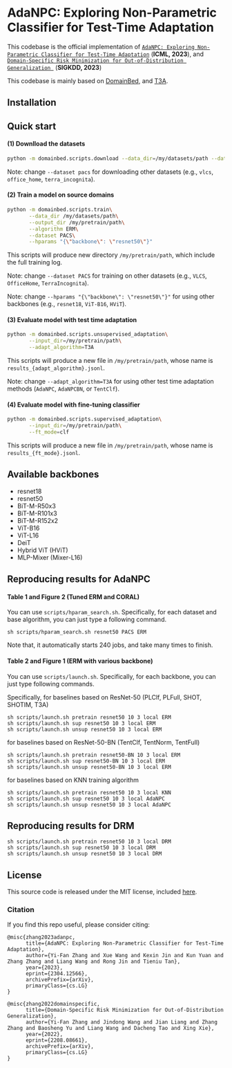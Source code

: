 # AdaNPC: Exploring Non-Parametric Classifier for Test-Time Adaptation

This codebase is the official implementation of [`AdaNPC: Exploring Non-Parametric Classifier for Test-Time Adaptation`](https://arxiv.org/abs/2304.12566) (**ICML, 2023**), and  [`Domain-Specific Risk Minimization for Out-of-Distribution Generalization
`](https://arxiv.org/abs/2208.08661) (**SIGKDD, 2023**)

This codebase is mainly based on [DomainBed](https://github.com/facebookresearch/DomainBed), and [T3A](https://github.com/matsuolab/T3A).

## Installation


## Quick start
#### (1) Downlload the datasets

```sh
python -m domainbed.scripts.download --data_dir=/my/datasets/path --dataset pacs
```
Note: change `--dataset pacs` for downloading other datasets (e.g., `vlcs`, `office_home`, `terra_incognita`). 


#### (2) Train a model on source domains
```sh
python -m domainbed.scripts.train\
       --data_dir /my/datasets/path\
       --output_dir /my/pretrain/path\
       --algorithm ERM\
       --dataset PACS\
       --hparams "{\"backbone\": \"resnet50\"}" 
```
This scripts will produce new directory `/my/pretrain/path`, which include the full training log. 

Note: change `--dataset PACS` for training on other datasets (e.g., `VLCS`, `OfficeHome`, `TerraIncognita`). 

Note: change `--hparams "{\"backbone\": \"resnet50\"}"` for using other backbones (e.g., `resnet18`, `ViT-B16`, `HViT`). 


#### (3) Evaluate model with test time adaptation
```sh
python -m domainbed.scripts.unsupervised_adaptation\
       --input_dir=/my/pretrain/path\
       --adapt_algorithm=T3A
```
This scripts will produce a new file in `/my/pretrain/path`, whose name is `results_{adapt_algorithm}.jsonl`. 

Note: change `--adapt_algorithm=T3A` for using other test time adaptation methods (`AdaNPC`, `AdaNPCBN`, or `TentClf`). 



#### (4) Evaluate model with fine-tuning classifier
```sh
python -m domainbed.scripts.supervised_adaptation\
       --input_dir=/my/pretrain/path\
       --ft_mode=clf
```
This scripts will produce a new file in `/my/pretrain/path`, whose name is `results_{ft_mode}.jsonl`. 


## Available backbones

* resnet18
* resnet50
* BiT-M-R50x3
* BiT-M-R101x3
* BiT-M-R152x2
* ViT-B16
* ViT-L16
* DeiT
* Hybrid ViT (HViT)
* MLP-Mixer (Mixer-L16)

## Reproducing results for AdaNPC
#### Table 1 and Figure 2 (Tuned ERM and CORAL)

You can use `scripts/hparam_search.sh`. Specifically, for each dataset and base algorithm, you can just type a following command.
```
sh scripts/hparam_search.sh resnet50 PACS ERM
```
Note that, it automatically starts 240 jobs, and take many times to finish. 


#### Table 2 and Figure 1 (ERM with various backbone)

You can use `scripts/launch.sh`. Specifically, for each backbone, you can just type following commands. 

Specifically, for baselines based on ResNet-50 (PLClf, PLFull, SHOT, SHOTIM, T3A)

```
sh scripts/launch.sh pretrain resnet50 10 3 local ERM
sh scripts/launch.sh sup resnet50 10 3 local ERM
sh scripts/launch.sh unsup resnet50 10 3 local ERM
```

for baselines based on ResNet-50-BN (TentClf, TentNorm, TentFull)

```
sh scripts/launch.sh pretrain resnet50-BN 10 3 local ERM
sh scripts/launch.sh sup resnet50-BN 10 3 local ERM
sh scripts/launch.sh unsup resnet50-BN 10 3 local ERM
```

for baselines based on KNN training algorithm

```
sh scripts/launch.sh pretrain resnet50 10 3 local KNN
sh scripts/launch.sh sup resnet50 10 3 local AdaNPC
sh scripts/launch.sh unsup resnet50 10 3 local AdaNPC
```

## Reproducing results for DRM

```
sh scripts/launch.sh pretrain resnet50 10 3 local DRM
sh scripts/launch.sh sup resnet50 10 3 local DRM
sh scripts/launch.sh unsup resnet50 10 3 local DRM
```

## License

This source code is released under the MIT license, included [here](LICENSE).

### Citation 
If you find this repo useful, please consider citing: 
```
@misc{zhang2023adanpc,
      title={AdaNPC: Exploring Non-Parametric Classifier for Test-Time Adaptation}, 
      author={Yi-Fan Zhang and Xue Wang and Kexin Jin and Kun Yuan and Zhang Zhang and Liang Wang and Rong Jin and Tieniu Tan},
      year={2023},
      eprint={2304.12566},
      archivePrefix={arXiv},
      primaryClass={cs.LG}
}

@misc{zhang2022domainspecific,
      title={Domain-Specific Risk Minimization for Out-of-Distribution Generalization}, 
      author={Yi-Fan Zhang and Jindong Wang and Jian Liang and Zhang Zhang and Baosheng Yu and Liang Wang and Dacheng Tao and Xing Xie},
      year={2022},
      eprint={2208.08661},
      archivePrefix={arXiv},
      primaryClass={cs.LG}
}
```
